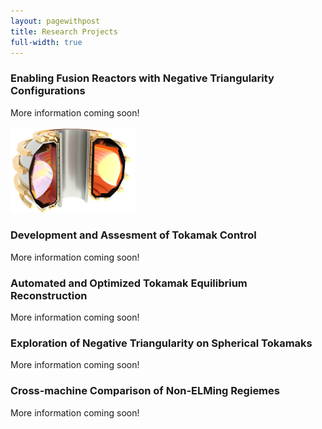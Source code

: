 ```yaml
---
layout: pagewithpost
title: Research Projects
full-width: true
---
```


### Enabling Fusion Reactors with Negative Triangularity Configurations

More information coming soon! 

<img src="assets/img/diii-d_cut.png" alt="Rendering of Negative Triangularity in DIII-D" width="200"/>

### Development and Assesment of Tokamak Control 

More information coming soon!

### Automated and Optimized Tokamak Equilibrium Reconstruction

More information coming soon!

### Exploration of Negative Triangularity on Spherical Tokamaks

More information coming soon!

### Cross-machine Comparison of Non-ELMing Regiemes

More information coming soon!
